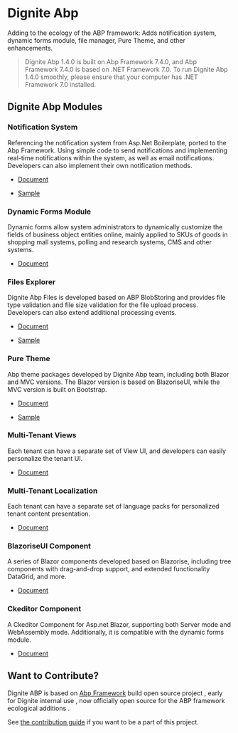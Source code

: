# Dignite Abp

Adding to the ecology of the ABP framework: Adds notification system, dynamic forms module, file manager, Pure Theme, and other enhancements.

> Dignite Abp 1.4.0 is built on Abp Framework 7.4.0, and Abp Framework 7.4.0 is based on .NET Framework 7.0. To run Dignite Abp 1.4.0 smoothly, please ensure that your computer has .NET Framework 7.0 installed.

## Dignite Abp Modules

### Notification System

Referencing the notification system from Asp.Net Boilerplate, ported to the Abp Framework. Using simple code to send notifications and implementing real-time notifications within the system, as well as email notifications. Developers can also implement their own notification methods.

- [Document](Notifications.md)

- [Sample](https://github.com/dignite-projects/dignite-abp/tree/main/samples/NotificationCenterSample)

### Dynamic Forms Module

Dynamic forms allow system administrators to dynamically customize the fields of business object entities online, mainly applied to SKUs of goods in shopping mall systems, polling and research systems, CMS and other systems.

- [Document](Dynamic-Forms.md)

### Files Explorer

Dignite Abp Files is developed based on ABP BlobStoring and provides file type validation and file size validation for the file upload process. Developers can also extend additional processing events.

- [Document](File-Explorer.md)

- [Sample](https://github.com/dignite-projects/dignite-abp/tree/main/samples/FileExplorerSample)

### Pure Theme

Abp theme packages developed by Dignite Abp team, including both Blazor and MVC versions. The Blazor version is based on BlazoriseUI, while the MVC version is built on Bootstrap.

- [Document](Pure-Theme.md)

- [Sample](https://github.com/dignite-projects/dignite-abp/tree/main/modules/pure-theme)

### Multi-Tenant Views

Each tenant can have a separate set of View UI, and developers can easily personalize the tenant UI.

- [Document](Views-MultiTenancy.md)

### Multi-Tenant Localization

Each tenant can have a separate set of language packs for personalized tenant content presentation.

- [Document](Localization-MultiTenancy.md)

### BlazoriseUI Component

A series of Blazor components developed based on Blazorise, including tree components with drag-and-drop support, and extended functionality DataGrid, and more.

- [Document](BlazoriseUI-Component.md)

### Ckeditor Component

A Ckeditor Component for Asp.net Blazor, supporting both Server mode and WebAssembly mode. Additionally, it is compatible with the dynamic forms module.

- [Document](Blazor-Ckeditor-Component.md)

## Want to Contribute?

Dignite ABP is based on [Abp Framework](https://github.com/abpframework) build open source project , early for Dignite internal use , now officially open source for the ABP framework ecological additions .

See [the contribution guide](Contribution/Index.md) if you want to be a part of this project.
